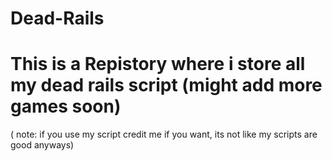 # Dead-Rails

# This is a Repistory where i store all my dead rails script (might add more games soon)
( note: if you use my script credit me if you want, its not like my scripts are good anyways)
